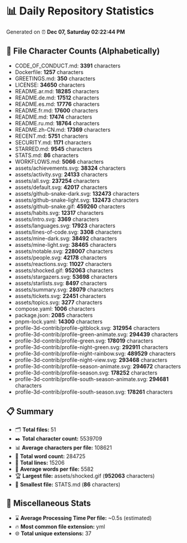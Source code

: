 # 📊 Daily Repository Statistics
Generated on ⏰ **Dec 07, Saturday 02:22:44 PM**

## 📂 File Character Counts (Alphabetically)
- CODE_OF_CONDUCT.md: **3391** characters
- Dockerfile: **1257** characters
- GREETINGS.md: **350** characters
- LICENSE: **34650** characters
- README.ar.md: **18285** characters
- README.de.md: **17512** characters
- README.es.md: **17776** characters
- README.fr.md: **17600** characters
- README.md: **17474** characters
- README.ru.md: **18764** characters
- README.zh-CN.md: **17369** characters
- RECENT.md: **5751** characters
- SECURITY.md: **1171** characters
- STARRED.md: **9545** characters
- STATS.md: **86** characters
- WORKFLOWS.md: **5066** characters
- assets/achievements.svg: **38324** characters
- assets/activity.svg: **24133** characters
- assets/all.svg: **237254** characters
- assets/default.svg: **42017** characters
- assets/github-snake-dark.svg: **132473** characters
- assets/github-snake-light.svg: **132473** characters
- assets/github-snake.gif: **459260** characters
- assets/habits.svg: **12317** characters
- assets/intro.svg: **3369** characters
- assets/languages.svg: **17923** characters
- assets/lines-of-code.svg: **3308** characters
- assets/mine-dark.svg: **38492** characters
- assets/mine-light.svg: **38465** characters
- assets/notable.svg: **228007** characters
- assets/people.svg: **42178** characters
- assets/reactions.svg: **11027** characters
- assets/shocked.gif: **952063** characters
- assets/stargazers.svg: **53698** characters
- assets/starlists.svg: **8497** characters
- assets/summary.svg: **28079** characters
- assets/tickets.svg: **22451** characters
- assets/topics.svg: **3277** characters
- compose.yaml: **1006** characters
- package.json: **2085** characters
- pnpm-lock.yaml: **14300** characters
- profile-3d-contrib/profile-gitblock.svg: **312954** characters
- profile-3d-contrib/profile-green-animate.svg: **294439** characters
- profile-3d-contrib/profile-green.svg: **178019** characters
- profile-3d-contrib/profile-night-green.svg: **292911** characters
- profile-3d-contrib/profile-night-rainbow.svg: **489529** characters
- profile-3d-contrib/profile-night-view.svg: **293468** characters
- profile-3d-contrib/profile-season-animate.svg: **294672** characters
- profile-3d-contrib/profile-season.svg: **178252** characters
- profile-3d-contrib/profile-south-season-animate.svg: **294681** characters
- profile-3d-contrib/profile-south-season.svg: **178261** characters

## 📋 Summary
- 🗂️ **Total files:** 51
- ✒️ **Total character count:** 5539709
- 📊 **Average characters per file:** 108621
- 📝 **Total word count:** 284725
- 🧾 **Total lines:** 15206
- 📐 **Average words per file:** 5582
- 🏆 **Largest file:** assets/shocked.gif (**952063** characters)
- 🥉 **Smallest file:** STATS.md (**86** characters)

## 🌟 Miscellaneous Stats
- ⌛ **Average Processing Time Per file:** ~0.5s (estimated)
- 🔥 **Most common file extension:** yml
- 🌐 **Total unique extensions:** 37
